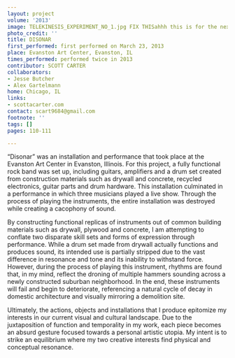 ```yaml
---
layout: project
volume: '2013'
image: TELEKINESIS_EXPERIMENT_NO_1.jpg FIX THISahhh this is for the next project until 340
photo_credit: ''
title: DISONAR
first_performed: first performed on March 23, 2013
place: Evanston Art Center, Evanston, IL
times_performed: performed twice in 2013
contributor: SCOTT CARTER
collaborators:
- Jesse Butcher
- Alex Gartelmann
home: Chicago, IL
links:
- scottacarter.com
contact: scart9684@gmail.com
footnote: ''
tags: []
pages: 110-111

---
```


“Disonar” was an installation and performance that took place at the Evanston Art Center in Evanston, Illinois. For this project, a fully functional rock band was set up, including guitars, amplifiers and a drum set created from construction materials such as drywall and concrete, recycled electronics, guitar parts and drum hardware. This installation culminated in a performance in which three musicians played a live show. Through the process of playing the instruments, the entire installation was destroyed while creating a cacophony of sound.

By constructing functional replicas of instruments out of common building materials such as drywall, plywood and concrete, I am attempting to conflate two disparate skill sets and forms of expression through performance. While a drum set made from drywall actually functions and produces sound, its intended use is partially stripped due to the vast difference in resonance and tone and its inability to withstand force. However, during the process of playing this instrument, rhythms are found that, in my mind, reflect the droning of multiple hammers sounding across a newly constructed suburban neighborhood. In the end, these instruments will fail and begin to deteriorate, referencing a natural cycle of decay in domestic architecture and visually mirroring a demolition site.

Ultimately, the actions, objects and installations that I produce epitomize my interests in our current visual and cultural landscape. Due to the juxtaposition of function and temporality in my work, each piece becomes an absurd gesture focused towards a personal artistic utopia. My intent is to strike an equilibrium where my two creative interests find physical and conceptual resonance.
